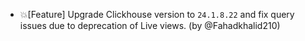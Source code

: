 - 💥[Feature] Upgrade Clickhouse version to `24.1.8.22` and fix query issues due to deprecation of Live views. (by @Fahadkhalid210)
